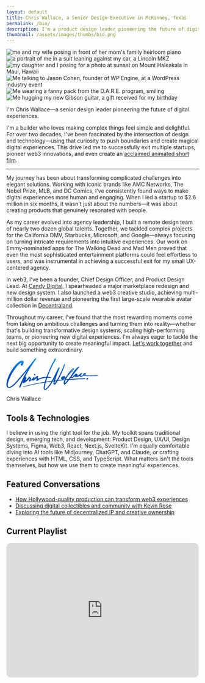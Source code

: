 ```yaml
---
layout: default
title: Chris Wallace, a Senior Design Executive in McKinney, Texas
permalink: /bio/
description: I'm a product design leader pioneering the future of digital experience.
thumbnail: /assets/images/thumbs/bio.png
---
```


<div class="content-preloader">
  <div class="logo-container">
    <div class="gradient-rect"></div>
  </div>
</div>

<div class="about-content">
  <div class="bio-grid">
    <div class="bio-grid__image-wrapper">
        <div class="bio-grid__image-container">
            <img data-src="https://ik.imagekit.io/UltraDAO/wallace/wifey.jpg?tr=w-1400,q=70" alt="me and my wife posing in front of her mom's family heirloom piano" class="bio-grid__image bio-grid__image--one">
            <img data-src="https://ik.imagekit.io/UltraDAO/wallace/lincoln.jpg?tr=w-1400,q=70" alt="a portrait of me in a suit leaning against my car, a Lincoln MKZ" class="bio-grid__image bio-grid__image--two">
            <img data-src="https://ik.imagekit.io/UltraDAO/wallace/maddie.jpg?tr=w-1400,q=70" alt="my daughter and I posing for a photo at sunset on Mount Haleakala in Maui, Hawaii" class="bio-grid__image bio-grid__image--three">
            <img data-src="https://ik.imagekit.io/UltraDAO/wallace/work.jpg?tr=w-1400,q=70" alt="Me talking to Jason Cohen, founder of WP Engine, at a WordPress industry event" class="bio-grid__image bio-grid__image--four">
            <img data-src="https://ik.imagekit.io/UltraDAO/wallace/dare.jpg?tr=w-1400,q=70" alt="Me wearing a fanny pack from the D.A.R.E. program, smiling" class="bio-grid__image bio-grid__image--five">
            <img data-src="https://ik.imagekit.io/UltraDAO/wallace/guitar.jpg?tr=w-1400,q=70" alt="Me hugging my new Gibson guitar, a gift received for my birthday" class="bio-grid__image bio-grid__image--six">
        </div>
    </div>
    <div class="bio-grid__text-container">
        <div id="mainHeadline" class="text-container">
            <p class="text-paragraph" data-splitting>I'm Chris Wallace&mdash;a senior design leader pioneering the future of digital experiences.</p>
        </div>
    </div>
  </div>
</div>

<div class="content-container mb-24">
    <div class="max-w-prose mx-auto">
        <p class="sub-heading">I'm a builder who loves making complex things feel simple and delightful. For over two decades, I've been fascinated by the intersection of design and technology—using that curiosity to push boundaries and create magical digital experiences. This drive led me to successfully exit multiple startups, pioneer web3 innovations, and even create an <a href="/portfolio/woodies">acclaimed animated short film</a>.</p>
        <hr class="hr-separator">
        <p>My journey has been about transforming complicated challenges into elegant solutions. Working with iconic brands like AMC Networks, The Nobel Prize, MLB, and DC Comics, I've consistently found ways to make digital experiences more human and engaging. When I led a startup to $2.6 million in six months, it wasn't just about the numbers—it was about creating products that genuinely resonated with people.</p>
        <p>As my career evolved into agency leadership, I built a remote design team of nearly two dozen global talents. Together, we tackled complex projects for the California DMV, Starbucks, Microsoft, and Google—always focusing on turning intricate requirements into intuitive experiences. Our work on Emmy-nominated apps for The Walking Dead and Mad Men proved that even the most sophisticated entertainment platforms could feel effortless to users, and was instrumental in achieving a successful exit for my small UX-centered agency.</p>
        <p>In web3, I've been a founder, Chief Design Officer, and Product Design Lead. At <a href="https://candy.io" rel="noreferrer" target="_blank">Candy Digital</a>, I spearheaded a major marketplace redesign and new design system. I also launched a web3 creative studio, achieving multi-million dollar revenue and pioneering the first large-scale wearable avatar collection in <a href="https://decentraland.org" rel="noreferrer" target="_blank">Decentraland</a>.</p>
        <p>Throughout my career, I've found that the most rewarding moments come from taking on ambitious challenges and turning them into reality—whether that's building transformative design systems, scaling high-performing teams, or pioneering new digital experiences. I'm always eager to tackle the next big opportunity to create meaningful impact. <a href="mailto:chriswallace7@pm.me?subject=Design%20Inquiry&body=Let&rsquo;s%20work%20together!">Let's work together</a> and build something extraordinary.</p>
        <div>
            <svg width="240" height="83" viewBox="0 0 240 83" fill="none" xmlns="http://www.w3.org/2000/svg">
                <path d="M239.951 45.3804C239.742 44.8002 238.889 44.6618 238.38 44.6235C235.928 44.4351 233.419 44.6618 230.96 44.7178C228.436 44.7767 225.913 44.8297 223.392 44.8621C218.524 44.9239 213.63 44.9445 208.774 44.5381C207.854 44.4616 206.936 44.3644 206.021 44.2436C205.868 44.223 205.707 44.2083 205.545 44.1906C206.824 43.3366 208.083 42.2028 208.333 40.6921C209.021 36.5309 201.324 38.5894 201.324 42.1498C201.324 42.7977 201.356 43.5015 201.592 44.1052C201.13 44.3202 200.665 44.5205 200.206 44.7031C199.189 45.1124 198.154 45.454 197.077 45.6778C196.268 45.8457 195.448 45.8575 194.639 45.9458C194.853 45.9812 194.959 46.1019 194.689 46.4111C194.715 46.3817 194.668 46.1402 194.636 45.9458C194.451 45.9664 194.265 45.99 194.08 46.0224C193.412 46.1402 194.224 45.881 194.636 45.9458C194.618 45.8457 194.603 45.7544 194.603 45.7132C194.612 44.974 194.83 44.2495 195.177 43.6017C195.395 43.1982 195.653 42.8242 195.945 42.4796C196.754 41.8406 197.571 41.2163 198.424 40.6391C199.906 39.6319 196.812 38.4892 195.898 38.9192C194.795 39.4346 193.615 40.2709 192.703 41.3046C191.586 42.2175 190.477 43.1452 189.3 43.9815C188.409 44.6147 187.477 45.292 186.48 45.7868C186.521 45.4746 186.562 45.2096 186.565 45.1949C186.609 45.0329 186.595 44.8827 186.542 44.7443C186.85 44.067 187.015 43.3955 186.865 42.8595C186.568 41.7905 185.462 41.3871 184.309 41.4077C184.345 41.3576 184.377 41.3075 184.412 41.2575C185.192 40.159 182.468 39.6466 181.78 40.3681C179.3 42.9567 176.771 45.5659 173.918 47.7481C173.8 47.8365 172.106 48.8642 171.165 49.3737C171.147 49.2176 171.153 49.0586 171.186 48.8966C171.221 48.4372 171.418 47.9719 171.612 47.5596C171.691 47.3918 171.783 47.2298 171.868 47.0649C171.877 47.0531 171.886 47.0413 171.897 47.0296C178.265 39.0282 184.633 31.0268 191 23.0254C191.871 21.9299 189.053 21.4086 188.392 21.8887C181.306 27.0423 176.23 34.2927 171.706 41.6875C171.074 42.7241 169.55 44.7001 168.715 46.6349C166.609 49.2883 164.503 51.9417 162.394 54.5951C160.306 54.7571 158.215 54.9249 156.127 55.1016C157.532 52.0448 159.094 49.0586 160.803 46.1579C163.88 43.1805 166.915 40.1561 169.862 37.0551C171.824 34.9907 173.786 32.8968 175.539 30.6469C176.133 29.8842 177.739 28.1996 177.377 27.0717C177.177 26.4474 176.371 26.2148 175.791 26.2177C173.997 26.2265 172.253 27.7432 171.071 28.93C167.756 32.2607 164.803 36.0391 162.097 39.8763C160.277 42.4561 158.585 45.1212 157.018 47.863C155.85 48.9732 154.662 50.0658 153.441 51.1083C153.15 51.3557 152.718 51.7709 152.271 52.1007C153.062 50.6901 153.597 49.1234 153.803 47.8394C153.979 46.741 152.077 46.2992 151.326 46.5024C151.003 46.5908 150.703 46.741 150.424 46.9412C150.032 46.8087 149.621 46.7498 149.318 46.7498C145.785 46.7498 140.556 52.4688 144.812 55.1546C145.562 55.6288 146.282 55.8673 146.968 55.9203C145.715 56.0411 144.462 56.1618 143.212 56.2884C140.623 56.5476 138.038 56.8215 135.453 57.1042C138.894 50.9434 141.985 44.5411 144.95 38.1506C148.224 31.0916 151.509 23.8853 153.741 16.414C154.035 15.4334 151.515 14.9563 151.194 16.0017C149.326 22.086 146.7 27.9552 144.056 33.7302C140.923 40.5713 137.644 47.4036 133.909 53.9384C133.226 55.1311 132.538 56.3238 131.841 57.5106C130.52 57.6608 129.197 57.8168 127.876 57.9759C130.626 46.7439 135.285 35.9713 139.62 25.293C140.165 23.9531 137.317 23.2522 136.72 24.3123C130.347 35.5826 125.464 47.7835 119.097 59.0802C113.97 59.7576 108.849 60.4908 103.738 61.283C104.764 57.8051 105.905 54.3507 107.126 50.9257C109.802 50.9404 112.485 51.1083 115.223 51.3115C115.776 51.3527 116.573 51.0553 116.567 50.4133C116.561 49.7153 115.629 49.4208 115.103 49.2942C112.829 48.7553 110.447 48.4814 108.041 48.4078C109.8 43.6458 111.702 38.9398 113.673 34.2927C117.097 26.2207 120.911 18.3194 125.059 10.5978C125.417 10.5801 125.735 10.4682 125.864 10.2414C127.364 7.5645 128.641 4.79332 129.864 1.97796C130.432 0.670412 127.594 -0.0275373 127.006 1.01202C121.338 11.016 116.253 21.335 111.711 31.8985C109.379 37.326 107.132 42.836 105.091 48.4166C101.935 48.5256 98.7847 48.9349 95.8111 49.518C91.5816 50.3456 87.5375 51.7002 83.6462 53.4466C83.3492 52.8399 82.9786 52.2568 82.6756 51.6737C82.4433 51.2231 81.9609 50.0246 82.1433 49.2589C82.4168 48.9968 82.6874 48.7347 82.9551 48.4726C84.5727 46.8882 81.0344 46.0607 79.9668 46.4376C79.0609 46.7586 78.4579 47.3682 78.1315 48.1221C76.2991 49.895 74.3432 51.5117 72.3226 53.0461C72.6873 52.0271 73.1579 51.0406 73.7579 50.0923C74.4226 49.0468 71.7137 48.2458 71.1784 49.2206C70.4696 50.0658 69.852 50.9669 69.3314 51.9152C67.5166 54.1092 65.2107 55.8938 62.7342 57.3486C63.6372 55.9792 65.0372 54.7129 64.7872 52.9813C64.596 51.6531 63.5931 50.7726 62.3725 50.3662C62.5548 50.1158 62.7372 49.8685 62.9136 49.6152C63.8342 48.2959 60.8077 47.6333 60.0312 48.0397C58.9577 48.6051 58.1489 49.4179 57.8959 50.534C55.5194 53.4819 52.8106 56.1353 49.8194 58.4382C50.6458 56.524 51.4135 54.5833 52.1253 52.6279C52.8488 50.64 52.7812 48.128 50.2282 47.6951C50.0135 47.6598 49.8076 47.648 49.6105 47.6509C49.987 46.9 50.3635 46.149 50.7458 45.404C55.6077 35.9419 61.0195 26.7772 66.8666 17.8924C70.5284 12.3265 74.352 6.86655 78.2579 1.47143C79.108 0.296405 75.9991 -0.563516 75.2285 0.446597C66.7137 11.5873 58.0753 22.6514 49.1488 33.4652C44.6752 38.8809 40.1545 44.2584 35.578 49.5858C31.2691 54.6069 26.9985 59.7016 22.4043 64.4665C20.2161 66.7371 17.916 68.9075 15.4336 70.8541C13.1983 72.6063 10.1953 75.1861 7.26002 75.457C4.7041 75.6926 3.8188 72.7388 3.60997 70.7039C3.35997 68.2979 3.9188 65.9301 4.51881 63.6184C7.3659 52.6544 12.7483 42.3648 18.9013 32.9204C22.1514 27.9317 25.7779 23.1609 29.8603 18.823C31.6456 16.9264 33.5515 15.1448 35.5574 13.4838C36.4251 12.7653 37.3163 12.0761 38.2369 11.4253C38.5398 11.2103 38.8457 10.9924 39.1575 10.7863C38.8369 12.6828 38.2398 14.5057 37.3222 16.2403C36.0721 18.5992 41.6546 20.0687 42.7281 18.0691C43.6193 16.4052 44.334 14.6265 44.7605 12.7829C45.1546 11.0808 45.834 8.76603 44.2575 7.54978C41.2075 5.19677 37.1839 6.37475 34.2809 8.28306C29.825 11.2103 26.0014 15.1035 22.5308 19.1204C14.1248 28.8534 7.4659 40.3122 3.38644 52.5219C2.38055 55.5375 1.53054 58.6061 0.904059 61.7218C0.362876 64.4164 -0.169484 67.2082 0.051107 69.9676C0.254051 72.5327 1.22171 75.1478 3.52468 76.526C6.33942 78.2105 9.65711 77.5656 12.4013 76.096C18.6366 72.7624 23.722 67.4321 28.3838 62.2166C33.7045 56.2678 38.8604 50.16 43.984 44.0434C47.8164 39.4699 51.6164 34.8699 55.3871 30.2464C50.1841 38.9722 45.3752 47.9395 41.0546 57.2131C38.2604 63.2061 35.2604 69.3139 33.4809 75.6955C33.1868 76.7528 35.7074 77.1739 36.1633 76.3581C38.8692 71.499 40.9222 66.2718 43.181 61.1829C43.4958 61.0887 43.7546 60.9238 43.9075 60.6705C44.4193 59.8223 44.9311 58.9772 45.4458 58.129C44.7046 59.7222 43.9281 61.2978 43.131 62.8645C42.1722 64.7492 45.8193 65.0408 46.8105 64.4665C52.0282 61.4362 56.6665 57.4546 60.493 52.7957C60.7166 52.7368 60.9195 52.6485 61.0813 52.516C61.1371 52.4865 61.1813 52.463 61.2195 52.4394C61.2989 52.5572 61.3489 52.6897 61.3636 52.8399C61.4283 53.1403 61.3636 53.4731 61.2783 53.7587C61.0695 54.4685 60.593 55.0928 60.2048 55.7083C59.4165 56.9658 58.7518 58.1643 59.2901 59.6633C59.6136 60.5615 61.0695 60.7529 61.793 60.2729C63.9666 58.8329 65.9666 57.1925 67.9049 55.4756C67.7961 55.885 67.7019 56.3002 67.6284 56.7243C67.3431 58.3263 70.2461 58.3675 71.0814 57.8816C73.802 56.3002 76.3403 54.4066 78.7374 52.3511C78.9815 52.7751 79.2374 53.1962 79.4433 53.635C79.6756 54.1327 79.9374 54.7158 79.8668 55.2813C79.1903 55.6376 78.5168 56.0028 77.8491 56.3827C77.005 56.8597 77.7432 57.8492 78.2962 58.1467C80.3021 59.2334 83.1551 58.6473 83.9404 56.4769C88.2081 54.1946 92.8816 52.6338 97.6141 51.7179C99.82 51.2909 101.996 51.0641 104.167 50.9669C102.908 54.5332 101.744 58.129 100.699 61.7513C93.7817 62.8556 86.8786 64.0689 79.9991 65.4059C68.0166 67.7354 56.1077 70.4271 44.2958 73.4986C42.9399 73.852 44.2752 75.0094 45.184 74.7767C63.3372 70.1443 81.7109 66.4161 100.211 63.4888C100.129 63.7862 100.044 64.0837 99.9641 64.384C99.217 67.1435 98.5847 69.9382 98.1494 72.7683C97.7964 75.0535 97.2052 77.7658 97.8641 80.0511C98.4141 81.9535 100.091 83.1109 102.073 82.9813C104.361 82.8311 106.052 80.8668 107.564 79.3502C113.126 73.7696 117.597 67.2848 121.506 60.4732C122.376 60.3642 123.244 60.2553 124.114 60.1492C123.611 62.2549 123.211 64.4282 123.264 66.5103C123.308 68.2566 124.459 69.5406 126.364 69.1224C127.926 68.7808 129.062 67.1228 129.953 65.9272C131.594 63.7244 133.026 61.3508 134.394 58.9713C140.312 58.3352 146.235 57.7697 152.168 57.2691C150.535 60.7353 149.174 64.652 150.941 67.9798C151.344 68.7367 152.782 68.8162 153.409 68.3803C156.953 65.9125 159.597 62.4787 162.262 59.1303C163.006 58.1967 163.75 57.2603 164.494 56.3267C166.744 56.1706 168.997 56.0234 171.25 55.885C182.833 55.1782 194.43 54.6952 206.027 54.3831C208.304 54.3212 207.23 52.195 205.445 52.2539C192.318 52.6897 179.2 53.3523 166.1 54.3035C167.044 53.1197 167.986 51.9329 168.93 50.749C169.062 50.8639 169.206 50.9728 169.374 51.0729C171.662 52.4011 174.421 50.5105 176.177 49.1529C177.083 48.452 177.95 47.7039 178.8 46.9294C178.847 47.2475 178.974 47.5538 179.227 47.8365C180.477 49.2383 182.809 49.1234 184.192 48.0073C184.456 48.1457 184.765 48.2517 185.133 48.3194C186.874 48.6404 188.533 47.7363 189.98 46.8794C190.421 46.6202 190.848 46.3404 191.268 46.0548C191.274 46.0754 191.277 46.0931 191.283 46.1107C191.983 48.5933 195.174 48.075 197.074 47.6598C199.168 47.2033 201.248 46.4818 203.18 45.5188C204.109 45.8457 205.242 45.8869 206.124 45.9988C209.224 46.3905 212.36 46.5466 215.48 46.6232C219.513 46.7262 223.545 46.6821 227.577 46.6114C231.425 46.5436 235.389 46.7351 239.213 46.3198C239.731 46.2639 240.139 45.8693 239.954 45.3539L239.951 45.3804ZM40.731 9.98229C41.0457 9.86744 41.0281 10.0412 40.731 9.98229ZM110.197 72.5562C108.779 74.3468 107.282 76.0754 105.697 77.7158C104.914 78.5256 104.114 79.3325 103.273 80.0806C102.891 80.4222 102.317 81.0053 101.799 81.1437C100.988 81.3616 100.779 80.6754 100.594 80.054C99.917 77.81 100.629 74.9357 100.996 72.6888C101.429 70.0472 102.029 67.435 102.729 64.8523C102.894 64.2486 103.061 63.6449 103.232 63.0412C104.894 62.785 106.552 62.5346 108.214 62.2931C111.485 61.8161 114.761 61.3684 118.038 60.9385C115.685 64.9701 113.117 68.8721 110.197 72.5562ZM122.547 58.6473C123.161 57.543 123.761 56.4298 124.353 55.3107C125.15 53.8 125.926 52.2804 126.694 50.7549C126.067 52.7751 125.485 54.8042 124.959 56.8509C124.829 57.3545 124.694 57.8728 124.559 58.3941C123.888 58.4765 123.22 58.5619 122.55 58.6473H122.547ZM124.891 67.3319C124.906 67.3113 124.741 67.326 124.956 67.3054C124.888 67.3673 124.835 67.4114 124.891 67.3319ZM126.432 67.6529C126.459 67.6735 126.467 67.6942 126.447 67.7089C126.503 67.6676 126.459 67.8767 126.432 67.6529ZM129.232 61.8043C128.356 63.1825 127.35 64.7581 126.297 65.989C126.364 64.0012 127.041 61.5834 127.45 59.7723C128.538 59.6456 129.629 59.519 130.72 59.3983C130.232 60.2052 129.738 61.0121 129.232 61.8072V61.8043ZM175.365 27.1277C175.365 27.1277 175.353 27.1748 175.344 27.2308C174.953 26.9922 175.412 27.0894 175.365 27.1277ZM170.827 32.1311C172.044 30.7087 173.297 29.0802 174.933 28.0936C174.75 28.4235 174.577 28.7651 174.365 29.0743C173.291 30.6351 172.05 32.087 170.809 33.5153C168.756 35.88 166.627 38.1771 164.456 40.4329C165.374 39.0988 166.321 37.7825 167.3 36.4955C168.433 35.0083 169.609 33.5506 170.827 32.1311ZM152.691 48.6552C152.809 48.6404 152.785 48.6169 152.691 48.6552ZM147.815 51.179C147.976 50.9198 148.241 50.5429 148.55 50.1865C148.5 50.4634 148.471 50.7402 148.465 51.0111C148.191 51.4941 147.891 51.9623 147.55 52.3982C147.444 52.5307 147.335 52.6632 147.221 52.7869C147.221 52.7692 147.221 52.7545 147.221 52.7368C147.256 52.1744 147.523 51.6472 147.815 51.176V51.179ZM148.238 55.8113C149.271 55.5404 150.194 54.8572 150.982 53.959C152.326 53.7646 153.877 52.6367 154.915 51.7503C154.571 52.4217 154.229 53.0961 153.9 53.7735C153.653 54.2829 153.382 54.8189 153.106 55.3696C151.482 55.511 149.862 55.6582 148.241 55.8113H148.238ZM160.247 57.3133C157.947 60.2081 155.709 63.2061 152.932 65.6474C152.529 62.8144 154.082 59.5926 155.256 57.0364C157.106 56.8892 158.953 56.7478 160.803 56.6124C160.618 56.845 160.432 57.0806 160.247 57.3133ZM170.553 49.6535C170.571 49.6535 170.591 49.6535 170.609 49.6535C170.574 49.6653 170.553 49.6653 170.553 49.6535ZM183.224 43.9433C183.165 44.1141 183.112 44.2702 183.062 44.3644C182.809 44.8562 182.536 45.3509 182.224 45.8192C182.292 45.5394 182.344 45.2508 182.415 45.0565C182.556 44.6707 182.712 44.2937 182.88 43.9227C182.995 43.9374 183.109 43.9433 183.221 43.9433H183.224ZM186.424 46.8293C186.406 46.8381 186.398 46.8057 186.395 46.7498C186.436 46.7851 186.453 46.8146 186.424 46.8293ZM205.804 40.3976C205.692 41.0778 205.298 41.5667 204.807 42.035C204.607 42.2264 204.389 42.406 204.168 42.5798C204.215 41.4371 204.889 41.0278 205.804 40.3976Z" fill="url(#paint0_linear_1295_1761)"/>
                <path d="M213.401 51.6944C212.666 51.4647 211.566 51.4029 211.045 52.1008C210.739 52.5131 210.383 52.9166 210.121 53.3554C210.004 53.5556 209.901 53.7794 209.81 53.9915C209.674 54.3036 209.683 54.5569 209.71 54.8897C209.736 55.2372 210.254 55.4904 210.521 55.5817C210.93 55.7231 211.401 55.7408 211.807 55.5817C212.957 55.14 213.677 54.1564 214.451 53.2493C214.66 53.0049 214.56 52.6015 214.404 52.3718C214.192 52.0537 213.754 51.8004 213.401 51.6915V51.6944Z" fill="url(#paint1_linear_1295_1761)"/>
                <path d="M75.452 42.1086C75.105 41.2987 74.1226 41.0131 73.3049 41.0867C72.5991 41.1515 71.8226 41.605 72.2755 42.3943C72.4402 42.6829 72.5873 43.0097 72.8049 43.263C73.0432 43.5398 73.2844 43.8196 73.5226 44.0964C73.902 44.5382 74.4844 44.7208 75.0579 44.6677C75.4991 44.6265 76.0256 44.4086 75.9403 43.8785C75.8932 43.584 75.8609 43.2836 75.7991 42.9921C75.7344 42.6858 75.5785 42.3972 75.455 42.1086H75.452Z" fill="url(#paint2_linear_1295_1761)"/>
                <defs>
                <linearGradient id="paint0_linear_1295_1761" x1="95.1767" y1="0" x2="95.1767" y2="47.7759" gradientUnits="userSpaceOnUse">
                    <stop stop-color="#1093F6"/>
                    <stop offset="1" stop-color="#004AB2"/>
                </linearGradient>
                <linearGradient id="paint1_linear_1295_1761" x1="95.1767" y1="0" x2="95.1767" y2="47.7759" gradientUnits="userSpaceOnUse">
                    <stop stop-color="#1093F6"/>
                    <stop offset="1" stop-color="#004AB2"/>
                </linearGradient>
                <linearGradient id="paint2_linear_1295_1761" x1="95.1767" y1="0" x2="95.1767" y2="47.7759" gradientUnits="userSpaceOnUse">
                    <stop stop-color="#1093F6"/>
                    <stop offset="1" stop-color="#004AB2"/>
                </linearGradient>
                </defs>
            </svg>
            <p class="bio-grid__author">Chris Wallace</p>
        </div>
        <h2 class="bio-grid__heading">Tools & Technologies</h2>
        <p class="bio-grid__text">I believe in using the right tool for the job. My toolkit spans traditional design, emerging tech, and development: Product Design, UX/UI, Design Systems, Figma, Web3, React, Next.js, SvelteKit. I'm equally comfortable diving into AI tools like Midjourney, ChatGPT, and Claude, or crafting experiences with HTML, CSS, and TypeScript. What matters isn't the tools themselves, but how we use them to create meaningful experiences.</p>
        <h2 class="bio-grid__heading">Featured Conversations</h2>
        <ul class="bio-grid__list">
            <li class="bio-grid__list-item"><a href="https://www.culture3.xyz/posts/chris-wallace-and-his-plan-to-bring-hollywood-production-quality-into-web3">How Hollywood-quality production can transform web3 experiences</a></li>
            <li class="bio-grid__list-item"><a href="https://podcasts.proof.xyz/artist-spotlight-woodies-artist-and-collector-chris-wallace/">Discussing digital collectibles and community with Kevin Rose</a></li>
            <li class="bio-grid__list-item"><a href="https://www.youtube.com/watch?v=xKiwjL7zzTc">Exploring the future of decentralized IP and creative ownership</a></li>
        </ul>
        <h2 class="bio-grid__heading">Current Playlist</h2>
        <div class="bio-grid__music-list">
            <div class="bio-grid__music-item">
                <iframe style="border-radius:12px" src="https://open.spotify.com/embed/playlist/63TSwNxnZA6QJXuTCELlBW?utm_source=generator&theme=0" width="100%" height="352" frameBorder="0" allowfullscreen="" allow="autoplay; clipboard-write; encrypted-media; fullscreen; picture-in-picture" loading="lazy"></iframe>
            </div>
        </div>
    </div>
</div>

<script src="/assets/js/about.js"></script>
